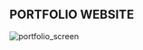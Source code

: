 ## PORTFOLIO WEBSITE
 
![portfolio_screen](https://github.com/user-attachments/assets/28d61d65-69b6-4b3a-a1a1-44149cc87379)
